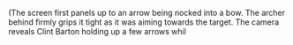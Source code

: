(The screen first panels up to an arrow being nocked into a bow. The archer behind firmly grips it tight as it was aiming towards the target. The camera reveals Clint Barton holding up a few arrows whil